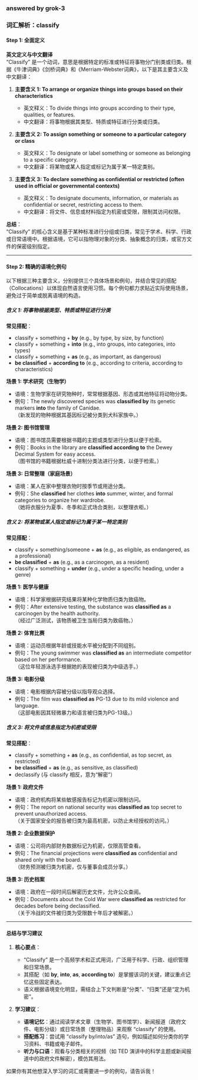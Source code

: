 ### answered by grok-3
### 词汇解析：classify

#### Step 1: 全面定义

**英文定义与中文翻译**  
“Classify” 是一个动词，意思是根据特定的标准或特征将事物分门别类或归类。根据《牛津词典》《剑桥词典》和《Merriam-Webster词典》，以下是其主要含义及中文翻译：

1. **主要含义 1: To arrange or organize things into groups based on their characteristics**  
   - 英文释义：To divide things into groups according to their type, qualities, or features.  
   - 中文翻译：将事物根据其类型、特质或特征进行分类或归类。  

2. **主要含义 2: To assign something or someone to a particular category or class**  
   - 英文释义：To designate or label something or someone as belonging to a specific category.  
   - 中文翻译：将某物或某人指定或标记为属于某一特定类别。  

3. **主要含义 3: To declare something as confidential or restricted (often used in official or governmental contexts)**  
   - 英文释义：To designate documents, information, or materials as confidential or secret, restricting access to them.  
   - 中文翻译：将文件、信息或材料指定为机密或受限，限制其访问权限。  

**总结**：  
“Classify” 的核心含义是基于某种标准进行分组或归类，常见于学术、科学、行政或日常语境中。根据语境，它可以指物理对象的分类、抽象概念的归类，或官方文件的保密级别指定。

---

#### Step 2: 精确的语境化例句

以下根据三种主要含义，分别提供三个具体场景和例句，并结合常见的搭配（Collocations）以体现自然语言使用习惯。每个例句都力求贴近实际使用场景，避免过于简单或脱离语境的构造。

##### 含义 1: 将事物根据类型、特质或特征进行分类  
**常见搭配**：  
- classify + something + **by** (e.g., by type, by size, by function)  
- classify + something + **into** (e.g., into groups, into categories, into types)  
- classify + something + **as** (e.g., as important, as dangerous)  
- **be classified** + **according to** (e.g., according to criteria, according to characteristics)  

**场景 1: 学术研究（生物学）**  
- 语境：生物学家在研究物种时，常常根据基因、形态或其他特征将动物分类。  
- 例句：The newly discovered species was **classified by** its genetic markers **into** the family of Canidae.  
  （新发现的物种根据其基因标记被分类到犬科家族中。）  

**场景 2: 图书馆管理**  
- 语境：图书馆员需要根据书籍的主题或类型进行分类以便于检索。  
- 例句：Books in the library are **classified according to** the Dewey Decimal System for easy access.  
  （图书馆的书籍根据杜威十进制分类法进行分类，以便于检索。）  

**场景 3: 日常整理（家庭场景）**  
- 语境：某人在家中整理衣物时按季节或用途分类。  
- 例句：She **classified** her clothes **into** summer, winter, and formal categories to organize her wardrobe.  
  （她将衣服分为夏季、冬季和正式场合类别，以整理衣柜。）  

##### 含义 2: 将某物或某人指定或标记为属于某一特定类别  
**常见搭配**：  
- classify + something/someone + **as** (e.g., as eligible, as endangered, as a professional)  
- **be classified** + **as** (e.g., as a carcinogen, as a resident)  
- classify + something + **under** (e.g., under a specific heading, under a genre)  

**场景 1: 医学与健康**  
- 语境：科学家根据研究结果将某种化学物质归类为致癌物。  
- 例句：After extensive testing, the substance was **classified as** a carcinogen by the health authority.  
  （经过广泛测试，该物质被卫生当局归类为致癌物。）  

**场景 2: 体育比赛**  
- 语境：运动员根据年龄或技能水平被分配到不同组别。  
- 例句：The young swimmer was **classified as** an intermediate competitor based on her performance.  
  （这位年轻游泳选手根据她的表现被归类为中级选手。）  

**场景 3: 电影分级**  
- 语境：电影根据内容被分级以指导观众选择。  
- 例句：The film was **classified as** PG-13 due to its mild violence and language.  
  （这部电影因其轻微暴力和语言被归类为PG-13级。）  

##### 含义 3: 将文件或信息指定为机密或受限  
**常见搭配**：  
- classify + something + **as** (e.g., as confidential, as top secret, as restricted)  
- **be classified** + **as** (e.g., as sensitive, as classified)  
- declassify (与 classify 相反，意为“解密”）  

**场景 1: 政府文件**  
- 语境：政府机构将某些敏感报告标记为机密以限制访问。  
- 例句：The report on national security was **classified as** top secret to prevent unauthorized access.  
  （关于国家安全的报告被归类为最高机密，以防止未经授权的访问。）  

**场景 2: 企业数据保护**  
- 语境：公司将内部财务数据标记为机密，仅限高管查看。  
- 例句：The financial projections were **classified as** confidential and shared only with the board.  
  （财务预测被归类为机密，仅与董事会成员分享。）  

**场景 3: 历史档案**  
- 语境：政府在一段时间后解密历史文件，允许公众查阅。  
- 例句：Documents about the Cold War were **classified as** restricted for decades before being declassified.  
  （关于冷战的文件被归类为受限数十年后才被解密。）  

---

#### 总结与学习建议

1. **核心要点**：  
   - “Classify” 是一个高频学术和正式用词，广泛用于科学、行政、组织管理和日常场景。  
   - 其搭配（如 **by**, **into**, **as**, **according to**）是掌握该词的关键，建议重点记忆这些固定表达。  
   - 语义根据语境变化明显，需结合上下文判断是“分类”、“归类”还是“定为机密”。  

2. **学习建议**：  
   - **语境记忆**：通过阅读学术文章（生物学、图书馆学）、新闻报道（政府文件、电影分级）或日常场景（整理物品）来观察 “classify” 的使用。  
   - **搭配练习**：尝试用 “classify by/into/as” 造句，例如描述如何分类你的学习资料、书籍或电子邮件。  
   - **听力与口语**：观看与分类相关的视频（如 TED 演讲中的科学主题或新闻报道中的政府文件解密），模仿其用法。  

如果你有其他想深入学习的词汇或需要进一步的例句，请告诉我！